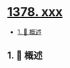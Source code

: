 # [1378. xxx](https://github.com/Tdahuyou/TNotes.leetcode/tree/main/notes/1378.%20xxx)

<!-- region:toc -->

- [1. 📝 概述](#1--概述)

<!-- endregion:toc -->

## 1. 📝 概述
